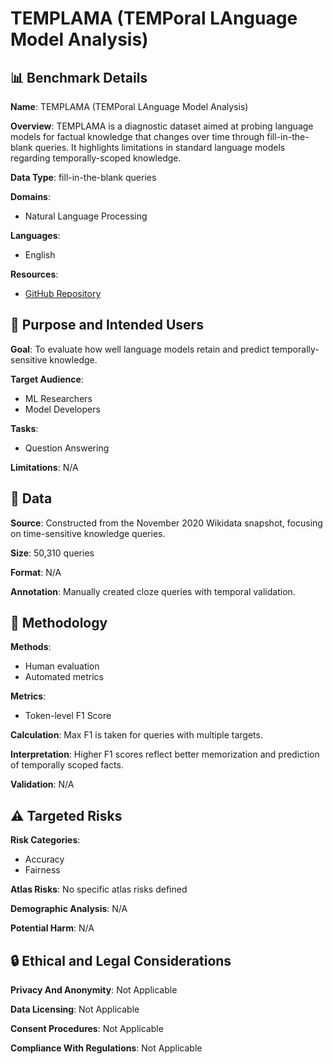# TEMPLAMA (TEMPoral LAnguage Model Analysis)

## 📊 Benchmark Details

**Name**: TEMPLAMA (TEMPoral LAnguage Model Analysis)

**Overview**: TEMPLAMA is a diagnostic dataset aimed at probing language models for factual knowledge that changes over time through fill-in-the-blank queries. It highlights limitations in standard language models regarding temporally-scoped knowledge.

**Data Type**: fill-in-the-blank queries

**Domains**:
- Natural Language Processing

**Languages**:
- English

**Resources**:
- [GitHub Repository](https://github.com/google-research/language/tree/master/language/templama)

## 🎯 Purpose and Intended Users

**Goal**: To evaluate how well language models retain and predict temporally-sensitive knowledge.

**Target Audience**:
- ML Researchers
- Model Developers

**Tasks**:
- Question Answering

**Limitations**: N/A

## 💾 Data

**Source**: Constructed from the November 2020 Wikidata snapshot, focusing on time-sensitive knowledge queries.

**Size**: 50,310 queries

**Format**: N/A

**Annotation**: Manually created cloze queries with temporal validation.

## 🔬 Methodology

**Methods**:
- Human evaluation
- Automated metrics

**Metrics**:
- Token-level F1 Score

**Calculation**: Max F1 is taken for queries with multiple targets.

**Interpretation**: Higher F1 scores reflect better memorization and prediction of temporally scoped facts.

**Validation**: N/A

## ⚠️ Targeted Risks

**Risk Categories**:
- Accuracy
- Fairness

**Atlas Risks**:
No specific atlas risks defined

**Demographic Analysis**: N/A

**Potential Harm**: N/A

## 🔒 Ethical and Legal Considerations

**Privacy And Anonymity**: Not Applicable

**Data Licensing**: Not Applicable

**Consent Procedures**: Not Applicable

**Compliance With Regulations**: Not Applicable
